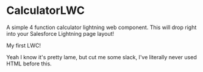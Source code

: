 # CalculatorLWC
A simple 4 function calculator lightning web component.  This will drop right into your Salesforce Lightning page layout!

My first LWC!

Yeah I know it's pretty lame, but cut me some slack, I've literally never used HTML before this.
